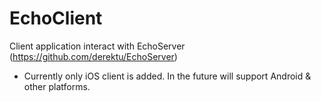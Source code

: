 EchoClient
==========

Client application interact with EchoServer (https://github.com/derektu/EchoServer)

- Currently only iOS client is added. In the future will support Android & other platforms.

